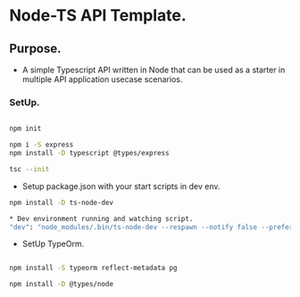 # Node-TS API Template.

## Purpose.
* A simple Typescript API written in Node that can be used as a starter in multiple API application usecase scenarios.

### SetUp.

```sh

npm init

npm i -S express
npm install -D typescript @types/express

tsc --init

```

* Setup package.json with your start scripts in dev env.

```sh
npm install -D ts-node-dev

* Dev environment running and watching script.
"dev": "node_modules/.bin/ts-node-dev --respawn --notify false --prefer-ts --ignore-watch node_modules -- src/app.ts "

```

* SetUp TypeOrm.
```sh

npm install -S typeorm reflect-metadata pg

npm install -D @types/node

```


















